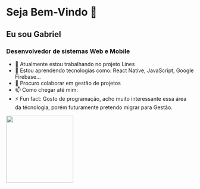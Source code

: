 # Seja Bem-Vindo 👋
## Eu sou Gabriel
### Desenvolvedor de sistemas Web e Mobile

- 🔭 Atualmente estou trabalhando no projeto Lines
- 🌱 Estou aprendendo tecnologias como: React Native, JavaScript, Google Firebase...
- 👯 Procuro colaborar em gestão de projetos 
- 📫 Como chegar até mim: 
- ⚡ Fun fact: Gosto de programação, acho muito interessante essa área da técnologia, porém futuramente pretendo migrar para Gestão.

<div>
  <a href="https://github.com/anjosgabriel">
  <img height="180em" src="https://github-readme-stats.vercel.app/api?username=anjosgabriel&show_icons=false&theme=dracula&incluede_all_commits=true&count_private=true"/>   
</div>
